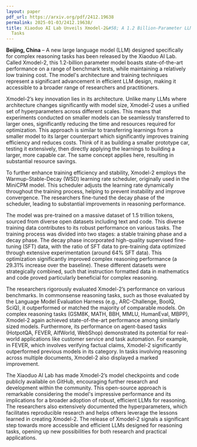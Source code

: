 ```yaml
---
layout: paper
pdf_url: https://arxiv.org/pdf/2412.19638
permalink: 2025-01-03/2412.19638/
title: Xiaoduo AI Lab Unveils Xmodel-2&#58; A 1.2 Billion-Parameter LLM for Reasoning
  Tasks
---
```




**Beijing, China** –  A new large language model (LLM) designed specifically for complex reasoning tasks has been released by the Xiaoduo AI Lab.  Called Xmodel-2, this 1.2-billion parameter model boasts state-of-the-art performance on a range of benchmark tests, while maintaining a relatively low training cost. The model's architecture and training techniques represent a significant advancement in efficient LLM design, making it accessible to a broader range of researchers and practitioners.

Xmodel-2’s key innovation lies in its architecture.  Unlike many LLMs where architecture changes significantly with model size, Xmodel-2 uses a unified set of hyperparameters across different scales. This means that experiments conducted on smaller models can be seamlessly transferred to larger ones, significantly reducing the time and resources required for optimization.  This approach is similar to transferring learnings from a smaller model to its larger counterpart which significantly improves training efficiency and reduces costs.  Think of it as building a smaller prototype car, testing it extensively, then directly applying the learnings to building a larger, more capable car. The same concept applies here, resulting in substantial resource savings.


To further enhance training efficiency and stability, Xmodel-2 employs the Warmup-Stable-Decay (WSD) learning rate scheduler, originally used in the MiniCPM model. This scheduler adjusts the learning rate dynamically throughout the training process, helping to prevent instability and improve convergence.  The researchers fine-tuned the decay phase of the scheduler, leading to substantial improvements in reasoning performance.

The model was pre-trained on a massive dataset of 1.5 trillion tokens, sourced from diverse open datasets including text and code. This diverse training data contributes to its robust performance on various tasks.   The training process was divided into two stages: a stable training phase and a decay phase.  The decay phase incorporated high-quality supervised fine-tuning (SFT) data, with the ratio of SFT data to pre-training data optimized through extensive experimentation (around 64% SFT data).  This optimization significantly improved complex reasoning performance (a 29.31% increase over the baseline).  These different datasets were strategically combined, such that instruction formatted data in mathematics and code proved particularly beneficial for complex reasoning.

The researchers rigorously evaluated Xmodel-2’s performance on various benchmarks.  In commonsense reasoning tasks, such as those evaluated by the Language Model Evaluation Harness (e.g., ARC-Challenge, BoolQ, SciQ), it outperformed or matched the majority of comparable models.  On complex reasoning tasks (GSM8K, MATH, BBH, MMLU, HumanEval, MBPP), Xmodel-2 again achieved state-of-the-art performance among similarly sized models.  Furthermore, its performance on agent-based tasks (HotpotQA, FEVER, AlfWorld, WebShop) demonstrated its potential for real-world applications like customer service and task automation.  For example, in FEVER, which involves verifying factual claims, Xmodel-2 significantly outperformed previous models in its category.  In tasks involving reasoning across multiple documents, Xmodel-2 also displayed a marked improvement.

The Xiaoduo AI Lab has made Xmodel-2’s model checkpoints and code publicly available on GitHub, encouraging further research and development within the community. This open-source approach is remarkable considering the model's impressive performance and its implications for a broader adoption of robust, efficient LLMs for reasoning. The researchers also extensively documented the hyperparameters, which facilitates reproducible research and helps others leverage the lessons learned in creating Xmodel-2.  The release of Xmodel-2 signals a significant step towards more accessible and efficient LLMs designed for reasoning tasks, opening up new possibilities for both research and practical applications.